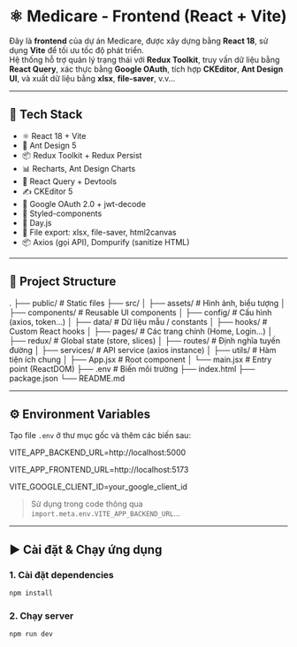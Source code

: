 # ⚛️ Medicare - Frontend (React + Vite)

Đây là **frontend** của dự án Medicare, được xây dựng bằng **React 18**, sử dụng **Vite** để tối ưu tốc độ phát triển.  
Hệ thống hỗ trợ quản lý trạng thái với **Redux Toolkit**, truy vấn dữ liệu bằng **React Query**, xác thực bằng **Google OAuth**, tích hợp **CKEditor**, **Ant Design UI**, và xuất dữ liệu bằng **xlsx**, **file-saver**, v.v...

---

## 🚀 Tech Stack

- ⚛️ React 18 + Vite
- 🎨 Ant Design 5
- 📦 Redux Toolkit + Redux Persist
- 📊 Recharts, Ant Design Charts
- 📡 React Query + Devtools
- ✍️ CKEditor 5
- 🔐 Google OAuth 2.0 + jwt-decode
- 🧱 Styled-components
- 📅 Day.js
- 📁 File export: xlsx, file-saver, html2canvas
- 📦 Axios (gọi API), Dompurify (sanitize HTML)

---

## 📁 Project Structure

.
├── public/ # Static files
├── src/
│ ├── assets/ # Hình ảnh, biểu tượng
│ ├── components/ # Reusable UI components
│ ├── config/ # Cấu hình (axios, token...)
│ ├── data/ # Dữ liệu mẫu / constants
│ ├── hooks/ # Custom React hooks
│ ├── pages/ # Các trang chính (Home, Login...)
│ ├── redux/ # Global state (store, slices)
│ ├── routes/ # Định nghĩa tuyến đường
│ ├── services/ # API service (axios instance)
│ ├── utils/ # Hàm tiện ích chung
│ ├── App.jsx # Root component
│ └── main.jsx # Entry point (ReactDOM)
├── .env # Biến môi trường
├── index.html
├── package.json
└── README.md

---

## ⚙️ Environment Variables
Tạo file `.env` ở thư mục gốc và thêm các biến sau:

VITE_APP_BACKEND_URL=http://localhost:5000

VITE_APP_FRONTEND_URL=http://localhost:5173

VITE_GOOGLE_CLIENT_ID=your_google_client_id

> Sử dụng trong code thông qua `import.meta.env.VITE_APP_BACKEND_URL`...

---

## ▶️ Cài đặt & Chạy ứng dụng

### 1. Cài đặt dependencies

```bash
npm install
```
 ### 2. Chạy server

 ```bash
npm run dev
```
 
